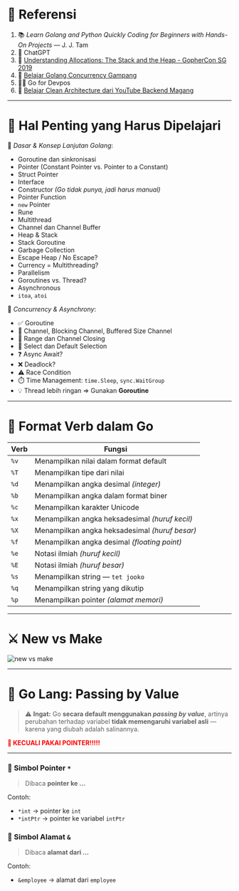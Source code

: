 # 📘 Referensi
1. 📚 *Learn Golang and Python Quickly Coding for Beginners with Hands-On Projects* — J. J. Tam  
2. 🤖 ChatGPT  
3. 🎥 [Understanding Allocations: The Stack and the Heap - GopherCon SG 2019](https://www.youtube.com/watch?v=ZMZpH4yT7M0)  
4. 🎥 [Belajar Golang Concurrency Gampang](https://www.youtube.com/watch?v=fHxCpoF88Qg)  
5. 👨‍💻 Go for Devpos  
6. 🧱 [Belajar Clean Architecture dari YouTube Backend Magang](https://github.com/medivh13/for_learning_2)

---

# 🚀 Hal Penting yang Harus Dipelajari
🧠 *Dasar & Konsep Lanjutan Golang*:
- Goroutine dan sinkronisasi  
- Pointer (Constant Pointer vs. Pointer to a Constant)  
- Struct Pointer  
- Interface  
- Constructor *(Go tidak punya, jadi harus manual)*  
- Pointer Function  
- `new` Pointer  
- Rune  
- Multithread  
- Channel dan Channel Buffer  
- Heap & Stack  
- Stack Goroutine  
- Garbage Collection  
- Escape Heap / No Escape?  
- Currency = Multithreading?  
- Parallelism  
- Goroutines vs. Thread?  
- Asynchronous  
- `itoa`, `atoi`

🔁 *Concurrency & Asynchrony*:
- ✅ Goroutine  
- 🔄 Channel, Blocking Channel, Buffered Size Channel  
- 🔁 Range dan Channel Closing  
- 🔘 Select dan Default Selection  
- ❓ Async Await?  
- ❌ Deadlock?  
- ⚠️ Race Condition  
- ⏱️ Time Management: `time.Sleep`, `sync.WaitGroup`  
- 💡 Thread lebih ringan => Gunakan **Goroutine**

---

# 🧾 Format Verb dalam Go
| Verb | Fungsi |
|------|--------|
| `%v` | Menampilkan nilai dalam format default |
| `%T` | Menampilkan tipe dari nilai |
| `%d` | Menampilkan angka desimal *(integer)* |
| `%b` | Menampilkan angka dalam format biner |
| `%c` | Menampilkan karakter Unicode |
| `%x` | Menampilkan angka heksadesimal *(huruf kecil)* |
| `%X` | Menampilkan angka heksadesimal *(huruf besar)* |
| `%f` | Menampilkan angka desimal *(floating point)* |
| `%e` | Notasi ilmiah *(huruf kecil)* |
| `%E` | Notasi ilmiah *(huruf besar)* |
| `%s` | Menampilkan string — `tet jooko` |
| `%q` | Menampilkan string yang dikutip |
| `%p` | Menampilkan pointer *(alamat memori)* |

---

# ⚔️ New vs Make
![new vs make](image.png)

---

# 🧬 Go Lang: Passing by Value
> ⚠️ **Ingat:** Go **secara default menggunakan _passing by value_**, artinya perubahan terhadap variabel **tidak memengaruhi variabel asli** — karena yang diubah adalah salinannya.

<span style="color:red"><strong>🚨 KECUALI PAKAI POINTER!!!!!</strong></span>

---

### 🧷 Simbol Pointer `*`
> Dibaca **pointer ke ...**

Contoh:  
- `*int` → pointer ke `int`  
- `*intPtr` → pointer ke variabel `intPtr`

### 📍 Simbol Alamat `&`
> Dibaca **alamat dari ...**

Contoh:  
- `&employee` → alamat dari `employee`

